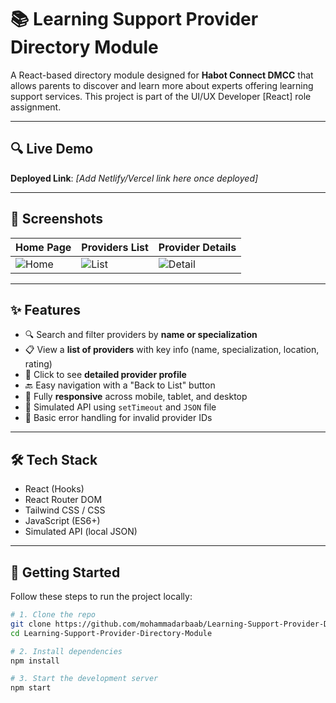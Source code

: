# 📚 Learning Support Provider Directory Module

A React-based directory module designed for **Habot Connect DMCC** that allows parents to discover and learn more about experts offering learning support services. This project is part of the UI/UX Developer [React] role assignment.

---

## 🔍 Live Demo

**Deployed Link**: _[Add Netlify/Vercel link here once deployed]_

---

## 📸 Screenshots

| Home Page | Providers List | Provider Details |
|-----------|----------------|------------------|
| ![Home](./assets/homepage.png) | ![List](./assets/listing.png) | ![Detail](./assets/detail.png) |

---

## ✨ Features

- 🔍 Search and filter providers by **name or specialization**
- 📋 View a **list of providers** with key info (name, specialization, location, rating)
- 📄 Click to see **detailed provider profile**
- 🔙 Easy navigation with a "Back to List" button
- 📱 Fully **responsive** across mobile, tablet, and desktop
- 🧪 Simulated API using `setTimeout` and `JSON` file
- 🧾 Basic error handling for invalid provider IDs

---

## 🛠️ Tech Stack

- React (Hooks)
- React Router DOM
- Tailwind CSS / CSS
- JavaScript (ES6+)
- Simulated API (local JSON)

---

## 🚀 Getting Started

Follow these steps to run the project locally:

```bash
# 1. Clone the repo
git clone https://github.com/mohammadarbaab/Learning-Support-Provider-Directory-Module.git
cd Learning-Support-Provider-Directory-Module

# 2. Install dependencies
npm install

# 3. Start the development server
npm start

